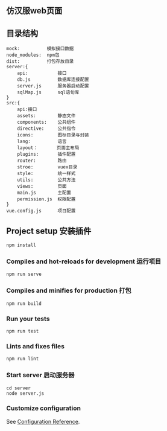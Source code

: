 ## 仿汉服web页面

## 目录结构
```
mock:          模拟接口数据
node_modules:  npm包
dist:          打包存放目录
server:{
    api:           接口
    db.js          数据库连接配置
    server.js      服务器启动配置
    sqlMap.js      sql语句库
}
src:{
    api:接口
    assets:        静态文件
    components:    公共组件
    directive:     公共指令
    icons:         图标目录与封装
    lang:          语言
    layout：       页面主布局
    plugins:       插件配置
    router:        路由
    stroe:         vuex目录
    style:         统一样式
    utils:         公共方法
    views:         页面
    main.js        主配置
    permission.js  权限配置
}
vue.config.js      项目配置
```

## Project setup 安装插件
```
npm install
```

### Compiles and hot-reloads for development 运行项目
```
npm run serve
```

### Compiles and minifies for production 打包
```
npm run build
```

### Run your tests
```
npm run test
```

### Lints and fixes files
```
npm run lint
```
### Start server  启动服务器
```
cd server
node server.js
```

### Customize configuration
See [Configuration Reference](https://cli.vuejs.org/config/).
